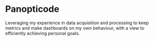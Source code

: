 # Panopticode

Leveraging my experience in data acquisition and processing to keep metrics and make dashboards on my own behaviour, 
with a view to efficiently achieving personal goals.